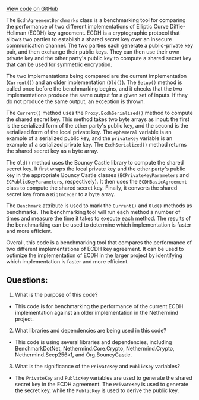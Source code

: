 [View code on GitHub](https://github.com/NethermindEth/nethermind/src/Nethermind/Nethermind.Network.Benchmark/EcdhAgreementBenchmarks.cs)

The `EcdhAgreementBenchmarks` class is a benchmarking tool for comparing the performance of two different implementations of Elliptic Curve Diffie-Hellman (ECDH) key agreement. ECDH is a cryptographic protocol that allows two parties to establish a shared secret key over an insecure communication channel. The two parties each generate a public-private key pair, and then exchange their public keys. They can then use their own private key and the other party's public key to compute a shared secret key that can be used for symmetric encryption.

The two implementations being compared are the current implementation (`Current()`) and an older implementation (`Old()`). The `Setup()` method is called once before the benchmarking begins, and it checks that the two implementations produce the same output for a given set of inputs. If they do not produce the same output, an exception is thrown.

The `Current()` method uses the `Proxy.EcdhSerialized()` method to compute the shared secret key. This method takes two byte arrays as input: the first is the serialized form of the other party's public key, and the second is the serialized form of the local private key. The `ephemeral` variable is an example of a serialized public key, and the `privateKey` variable is an example of a serialized private key. The `EcdhSerialized()` method returns the shared secret key as a byte array.

The `Old()` method uses the Bouncy Castle library to compute the shared secret key. It first wraps the local private key and the other party's public key in the appropriate Bouncy Castle classes (`ECPrivateKeyParameters` and `ECPublicKeyParameters`, respectively). It then uses the `ECDHBasicAgreement` class to compute the shared secret key. Finally, it converts the shared secret key from a `BigInteger` to a byte array.

The `Benchmark` attribute is used to mark the `Current()` and `Old()` methods as benchmarks. The benchmarking tool will run each method a number of times and measure the time it takes to execute each method. The results of the benchmarking can be used to determine which implementation is faster and more efficient.

Overall, this code is a benchmarking tool that compares the performance of two different implementations of ECDH key agreement. It can be used to optimize the implementation of ECDH in the larger project by identifying which implementation is faster and more efficient.
## Questions: 
 1. What is the purpose of this code?
- This code is for benchmarking the performance of the current ECDH implementation against an older implementation in the Nethermind project.

2. What libraries and dependencies are being used in this code?
- This code is using several libraries and dependencies, including BenchmarkDotNet, Nethermind.Core.Crypto, Nethermind.Crypto, Nethermind.Secp256k1, and Org.BouncyCastle.

3. What is the significance of the `PrivateKey` and `PublicKey` variables?
- The `PrivateKey` and `PublicKey` variables are used to generate the shared secret key in the ECDH agreement. The `PrivateKey` is used to generate the secret key, while the `PublicKey` is used to derive the public key.